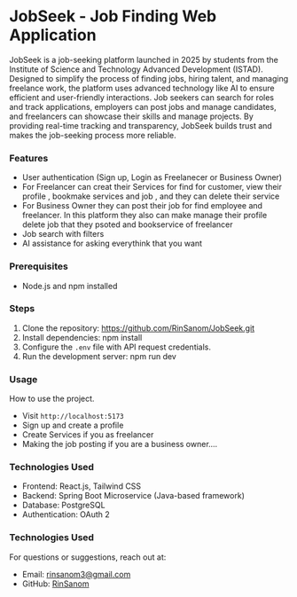 # JobSeek - Job Finding Web Application
JobSeek is a job-seeking platform launched in 2025 by students from the Institute of Science and Technology Advanced Development (ISTAD). Designed to simplify the process of finding jobs, hiring talent, and managing freelance work, the platform uses advanced technology like AI to ensure efficient and user-friendly interactions. Job seekers can search for roles and track applications, employers can post jobs and manage candidates, and freelancers can showcase their skills and manage projects. By providing real-time tracking and transparency, JobSeek builds trust and makes the job-seeking process more reliable.
### Features
- User authentication (Sign up, Login as Freelanecer or Business Owner)
- For Freelancer can creat their Services for find for customer, view their profile , bookmake services and job , and they can delete their service 
- For Business Owner they can post their job for find employee and freelancer. In this platform they also can make manage their profile delete job that they psoted and bookservice of freelancer
- Job search with filters
- AI assistance for asking everythink that you want
### Prerequisites
- Node.js and npm installed
### Steps
1. Clone the repository:  https://github.com/RinSanom/JobSeek.git
2. Install dependencies: npm install
3. Configure the `.env` file with API request credentials.
4. Run the development server: npm run dev 
### Usage
How to use the project.
- Visit `http://localhost:5173`
- Sign up and create a profile
- Create Services if you as freelancer 
- Making the job posting if you are a business owner....
### Technologies Used
- Frontend: React.js, Tailwind CSS
- Backend: Spring Boot  Microservice (Java-based framework)
- Database: PostgreSQL
- Authentication: OAuth 2
### Technologies Used
  For questions or suggestions, reach out at: 
- Email: rinsanom3@gmail.com 
- GitHub: [RinSanom ](https://github.com/RinSanom)



